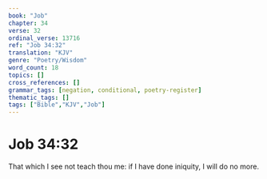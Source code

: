 ```yaml
---
book: "Job"
chapter: 34
verse: 32
ordinal_verse: 13716
ref: "Job 34:32"
translation: "KJV"
genre: "Poetry/Wisdom"
word_count: 18
topics: []
cross_references: []
grammar_tags: [negation, conditional, poetry-register]
thematic_tags: []
tags: ["Bible","KJV","Job"]
---
```


# Job 34:32

That which I see not teach thou me: if I have done iniquity, I will do no more.
